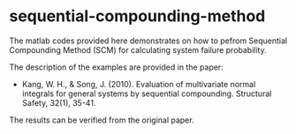 # sequential-compounding-method

The matlab codes provided here demonstrates on how to pefrom Sequential Compounding Method (SCM) for calculating system failure probability.

The description of the examples are provided in the paper:
- Kang, W. H., & Song, J. (2010). Evaluation of multivariate normal integrals for general systems by sequential compounding. Structural Safety, 32(1), 35-41.

The results can be verified from the original paper.
